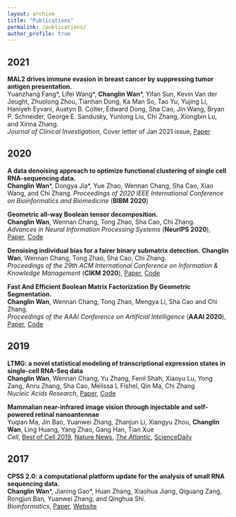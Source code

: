 ```yaml
---
layout: archive
title: "Publications"
permalink: /publications/
author_profile: true
---
```


2021
-------
**MAL2 drives immune evasion in breast cancer by suppressing tumor antigen presentation.**  
Yuanzhang Fang*, Lifei Wang*, **Changlin Wan***, Yifan Sun, Kevin Van der Jeught, Zhuolong Zhou, Tianhan Dong, Ka Man So, Tao Yu, Yujing Li, Haniyeh Eyvani, Austyn B. Colter, Edward Dong, Sha Cao, Jin Wang, Bryan P. Schneider, George E. Sandusky, Yunlong Liu, Chi Zhang, Xiongbin Lu, and Xinna Zhang.  
*Journal of Clinical Investigation*, Cover letter of Jan 2021 issue, [Paper](https://www.jci.org/articles/view/140837)

2020
--------
**A data denoising approach to optimize functional clustering of single cell RNA-sequencing data.**  
**Changlin Wan***, Dongya Jia*, Yue Zhao, Wennan Chang, Sha Cao, Xiao Wang, and Chi Zhang. 
*Proceedings of 2020 IEEE International Conference on Bioinformatics and Biomedicine* (**BIBM 2020**)

**Geometric all-way Boolean tensor decomposition.**  
**Changlin Wan**, Wennan Chang, Tong Zhao, Sha Cao, Chi Zhang.  
*Advances in Neural Information Processing Systems* (**NeurIPS 2020**), [Paper](https://arxiv.org/abs/2007.15821), [Code](https://github.com/clwan/GETF)

**Denoising individual bias for a fairer binary submatrix detection.**
**Changlin Wan**, Wennan Chang, Tong Zhao, Sha Cao, Chi Zhang.  
*Proceedings of the 29th ACM International Conference on Information & Knowledge Management* (**CIKM 2020**), [Paper](https://arxiv.org/abs/2007.15816), [Code](https://github.com/clwan/BIND)

**Fast And Efficient Boolean Matrix Factorization By Geometric Segmentation.**  
**Changlin Wan**, Wennan Chang, Tong Zhao, Mengya Li, Sha Cao and Chi Zhang.  
*Proceedings of the AAAI Conference on Artificial Intelligence* (**AAAI 2020**), [Paper](https://ojs.aaai.org/index.php/AAAI/article/view/6072), [Code](https://github.com/clwan/MEBF)


2019
-----
**LTMG: a novel statistical modeling of transcriptional expression states in single-cell RNA-Seq data**  
**Changlin Wan**, Wennan Chang, Yu Zhang, Fenil Shah, Xiaoyu Lu, Yong Zang, Anru Zhang, Sha Cao, Melissa L Fishel, Qin Ma, Chi Zhang  
*Nucleic Acids Research*, [Paper](https://academic.oup.com/nar/article/47/18/e111/5542876?login=true), [Code](https://github.com/clwan/LTMGSCA)

**Mammalian near-infrared image vision through injectable and self-powered retinal nanoantennae**  
Yuqian Ma, Jin Bao, Yuanwei Zhang, Zhanjun Li, Xiangyu Zhou, **Changlin Wan**, Ling Huang, Yang Zhao, Gang Han, Tian Xue  
*Cell*, [Best of Cell 2019](https://info.cell.com/best-of-cell-2019), [Nature News](https://www.nature.com/articles/d41586-019-00735-4#:~:text=Cue%20the%20super%2Dmouse.,invisible%20to%20mammals%20%E2%80%94%20including%20humans.&text=Xue's%20team%20attached%20the%20nanoparticles,then%20injected%20them%20into%20mice.), [*The Atlantic*](https://www.theatlantic.com/science/archive/2019/02/nanotech-injections-give-mice-infrared-vision/583768/), [ScienceDaily](https://www.sciencedaily.com/releases/2019/02/190228141412.htm)


2017
-----
**CPSS 2.0: a computational platform update for the analysis of small RNA sequencing data.**  
**Changlin Wan***, Jianing Gao*, Huan Zhang, Xiaohua Jiang, Qiguang Zang, Rongjun Ban, Yuanwei Zhang, and Qinghua Shi.  
*Bioinformatics*, [Paper](https://academic.oup.com/bioinformatics/article/33/20/3289/2976718), [Website](http://114.214.166.79/cpss2.0/)

